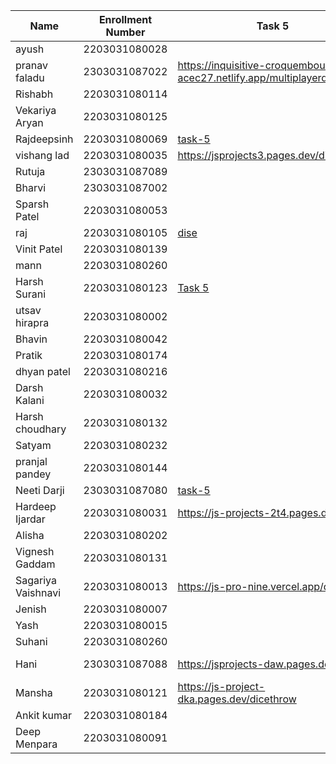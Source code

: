 | Name               | Enrollment Number | Task 5       | Task 6       | Github Repository |
|--------------------|-------------------|--------------|--------------|-------------------|
| ayush              | 2203031080028     |              |              |                   |
| pranav faladu      | 2303031087022     | https://inquisitive-croquembouche-acec27.netlify.app/multiplayerdicegame | https://inquisitive-croquembouche-acec27.netlify.app/converter |https://github.com/PranavFaladu/JSprojects |
| Rishabh            | 2203031080114     |              |              |                   |
| Vekariya Aryan     | 2203031080125     |              |              |                   |
| Rajdeepsinh        | 2203031080069     | [task-5](https://jsproject-nu.vercel.app/Dice.html) |[task-6](https://jsproject-nu.vercel.app/converter.html)|[GitHub](https://github.com/Rajdeepsinh1410/JSPROJECT/tree/js-task34)                   |
| vishang lad        | 2203031080035     |https://jsprojects3.pages.dev/dice | https://jsprojects3.pages.dev/converter | https://github.com/vishangl/JSprojects                  |
| Rutuja             | 2303031087089     |              |              |                   |
| Bharvi             | 2303031087002     |              |              |                   |
| Sparsh Patel       | 2203031080053     |              |              |                   |
| raj                | 2203031080105     |[dise](https://js-five-beta.vercel.app/task%205/index.html)|[Converter](https://js-five-beta.vercel.app/Task%206/index.html)|[Github](https://github.com/RajPatel08/JS)|
| Vinit Patel        | 2203031080139     |              |              |                   |
| mann               | 2203031080260     |              |              |                   |
| Harsh Surani       | 2203031080123     | [Task 5](https://2203031080123-assignment-6.netlify.app/dice%20throw%20game)             | [Task 6](https://2203031080123-assignment-6.netlify.app/lol)             | [GitHub Repository](https://github.com/suraniharsh/Assignments/tree/Assignment-6)                  |
| utsav hirapra      | 2203031080002     |              |              |                   |
| Bhavin             | 2203031080042     |              |              |                   |
| Pratik             | 2203031080174     |              |              |                   |
| dhyan patel        | 2203031080216     |              |              |                   |
| Darsh Kalani       | 2203031080032     |              |              |                   |
| Harsh choudhary    | 2203031080132     |              |              |                   |
| Satyam             | 2203031080232     |              |              |                   |
| pranjal pandey     | 2203031080144     |              |              |                   |
| Neeti Darji        | 2303031087080     | [task-5](https://jsprojects-6m1.pages.dev/Dice) | [task-6](https://jsprojects-6m1.pages.dev/converter) | https://github.com/Neetidarji/Jsprojects |
| Hardeep Ijardar | 2203031080031 | https://js-projects-2t4.pages.dev/dice | https://js-projects-2t4.pages.dev/converter | https://github.com/HardeepIjardar/JS-Projects |
| Alisha             | 2203031080202     |              |              |                   |
| Vignesh Gaddam     | 2203031080131     |              |              |                   |
| Sagariya Vaishnavi | 2203031080013     | https://js-pro-nine.vercel.app/dice.html | https://js-pro-nine.vercel.app/converter.html |     https://github.com/sagariyavaishnavi/js_pro |
| Jenish             | 2203031080007     |              |              |                   |
| Yash               | 2203031080015     |              |              |                   |
| Suhani             | 2203031080260     |              |              |                   |
| Hani               | 2303031087088     |https://jsprojects-daw.pages.dev/dice|https://jsprojects-daw.pages.dev/dynamic|https://github.com/hanivaghani/JSprojects|
| Mansha             | 2203031080121     | https://js-project-dka.pages.dev/dicethrow | https://js-project-dka.pages.dev/tempconverter |https://github.com/mansha-6/JS-Project|
| Ankit kumar        | 2203031080184     |              |              |                   |
| Deep Menpara       | 2203031080091     |              |              |                   |
